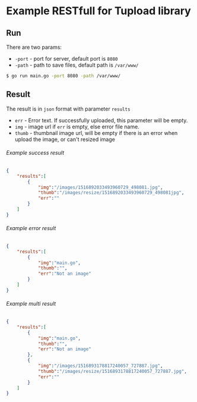 # Example RESTfull for Tupload library

## Run
There are two params:
* `-port` - port for server, default port is `8080`
* `-path` - path to save files, default path is `/var/www/`

``` bash
$ go run main.go -port 8080 -path /var/www/
```

## Result

The result is in `json` format with parameter `results` 

* `err` - Error text. If successfully uploaded, this parameter will be empty.
* `img` - image url if `err` is empty, else error file name.
* `thumb` - thumbnail image url, will be empty if there is an error when upload the image, or can't resized image 

###### Example success result
``` json
{
    "results":[
        {
            "img":"/images/1516892033493960729_498081.jpg",
            "thumb":"/images/resize/1516892033493960729_498081jpg",
            "err":""
        }
    ]
}

```

###### Example error result 
``` json
{
    "results":[
        {
            "img":"main.go",
            "thumb":"",
            "err":"Not an image"
        }
    ]
}
```

###### Example multi result 
``` json
{
    "results":[
        {
            "img":"main.go",
            "thumb":"",
            "err":"Not an image"
        },
        {
            "img":"/images/1516893178817240057_727887.jpg",
            "thumb":"/images/resize/1516893178817240057_727887.jpg",
            "err":""
        }
    ]
}
```
